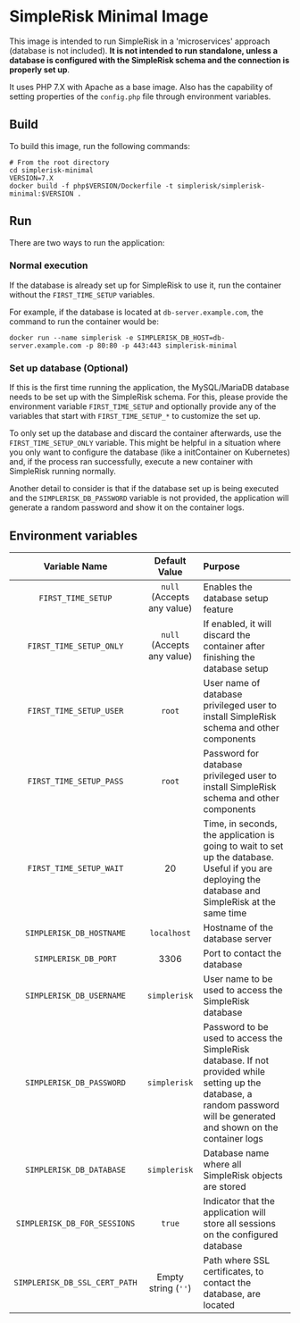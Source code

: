 # SimpleRisk Minimal Image

This image is intended to run SimpleRisk in a 'microservices' approach (database is not included). **It is not intended to run standalone, unless a database is configured with the SimpleRisk schema and the connection is properly set up**.

It uses PHP 7.X with Apache as a base image. Also has the capability of setting properties of the `config.php` file through environment variables. 

## Build

To build this image, run the following commands:

```
# From the root directory 
cd simplerisk-minimal
VERSION=7.X
docker build -f php$VERSION/Dockerfile -t simplerisk/simplerisk-minimal:$VERSION .
```

## Run 

There are two ways to run the application:

### Normal execution

If the database is already set up for SimpleRisk to use it, run the container without the `FIRST_TIME_SETUP` variables.

For example, if the database is located at `db-server.example.com`, the command to run the container would be:

```
docker run --name simplerisk -e SIMPLERISK_DB_HOST=db-server.example.com -p 80:80 -p 443:443 simplerisk-minimal
```

### Set up database (Optional)

If this is the first time running the application, the MySQL/MariaDB database needs to be set up with the SimpleRisk schema. For this, please provide the environment variable `FIRST_TIME_SETUP` and optionally provide any of the variables that start with `FIRST_TIME_SETUP_*` to customize the set up.

To only set up the database and discard the container afterwards, use the `FIRST_TIME_SETUP_ONLY` variable. This might be helpful in a situation where you only want to configure the database (like a initContainer on Kubernetes) and, if the process ran successfully, execute a new container with SimpleRisk running normally.

Another detail to consider is that if the database set up is being executed and the `SIMPLERISK_DB_PASSWORD` variable is not provided, the application will generate a random password and show it on the container logs.


## Environment variables

| Variable Name | Default Value | Purpose |
|:-------------:|:-------------:|:--------|
| `FIRST_TIME_SETUP` | `null` (Accepts any value) | Enables the database setup feature |
| `FIRST_TIME_SETUP_ONLY` | `null` (Accepts any value) | If enabled, it will discard the container after finishing the database setup |
| `FIRST_TIME_SETUP_USER` | `root` | User name of database privileged user to install SimpleRisk schema and other components |
| `FIRST_TIME_SETUP_PASS` | `root` | Password for database privileged user to install SimpleRisk schema and other components |
| `FIRST_TIME_SETUP_WAIT` | 20 | Time, in seconds, the application is going to wait to set up the database. Useful if you are deploying the database and SimpleRisk at the same time |
| `SIMPLERISK_DB_HOSTNAME` | `localhost` | Hostname of the database server |
| `SIMPLERISK_DB_PORT` | 3306 | Port to contact the database |
| `SIMPLERISK_DB_USERNAME` |`simplerisk` | User name to be used to access the SimpleRisk database |
| `SIMPLERISK_DB_PASSWORD` | `simplerisk` | Password to be used to access the SimpleRisk database. If not provided while setting up the database, a random password will be generated and shown on the container logs |
| `SIMPLERISK_DB_DATABASE` | `simplerisk` | Database name where all SimpleRisk objects are stored |
| `SIMPLERISK_DB_FOR_SESSIONS` | `true` | Indicator that the application will store all sessions on the configured database |
| `SIMPLERISK_DB_SSL_CERT_PATH` | Empty string (`''`) | Path where SSL certificates, to contact the database, are located |
